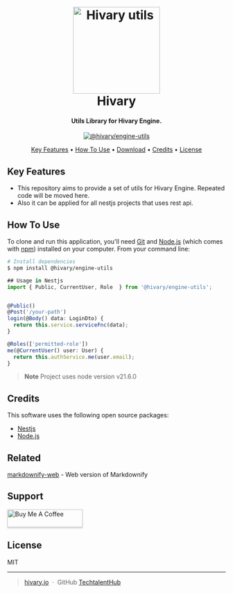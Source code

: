 <h1 align="center">
  <br>
  <a href="http://www.hivary.io"><img src="https://avatars.githubusercontent.com/u/151664545?s=200&v=4" alt="Hivary utils" width="200"></a>
  <br>
  Hivary
  <br>
</h1>

<h4 align="center">Utils Library for Hivary Engine.</h4>

<p align="center">
  <a href="https://badge.fury.io/js/@hivary%2Fengine-utils.svg">
    <img src="https://badge.fury.io/js/@hivary%2Fengine-utils.svg"
         alt="@hivary/engine-utils">
  </a>

</p>

<p align="center">
  <a href="#key-features">Key Features</a> •
  <a href="#how-to-use">How To Use</a> •
  <a href="#download">Download</a> •
  <a href="#credits">Credits</a> •
  <a href="#license">License</a>
</p>

## Key Features

- This repository aims to provide a set of utils for Hivary Engine. Repeated code will be moved here.
- Also it can be applied for all nestjs projects that uses rest api.

## How To Use

To clone and run this application, you'll need [Git](https://git-scm.com) and [Node.js](https://nodejs.org/en/download/) (which comes with [npm](http://npmjs.com)) installed on your computer. From your command line:

```bash
# Install dependencies
$ npm install @hivary/engine-utils

```

```typescript
## Usage in Nestjs
import { Public, CurrentUser, Role  } from '@hivary/engine-utils';


@Public()
@Post('/your-path')
login(@Body() data: LoginDto) {
  return this.service.serviceFnc(data);
}

@Roles(['permitted-role'])
me(@CurrentUser() user: User) {
  return this.authService.me(user.email);
}

```

> **Note**
> Project uses node version v21.6.0

## Credits

This software uses the following open source packages:

- [Nestjs](http://nestjs.com/)
- [Node.js](https://nodejs.org/)

## Related

[markdownify-web](https://github.com/amitmerchant1990/markdownify-web) - Web version of Markdownify

## Support

<a href="https://www.buymeacoffee.com/sarpkayatut" target="_blank"><img src="https://www.buymeacoffee.com/assets/img/custom_images/purple_img.png" alt="Buy Me A Coffee" style="height: 41px !important;width: 174px !important;box-shadow: 0px 3px 2px 0px rgba(190, 190, 190, 0.5) !important;-webkit-box-shadow: 0px 3px 2px 0px rgba(190, 190, 190, 0.5) !important;" ></a>

## License

MIT

---

> [hivary.io](https://www.hivary.io) &nbsp;&middot;&nbsp;
> GitHub [TechtalentHub](https://github.com/techtalenthubio)

